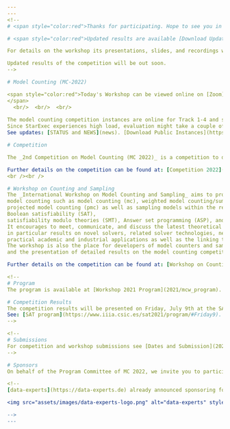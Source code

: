```yaml
---
---
<!--
# <span style="color:red">Thanks for participating. Hope to see you in 2021.</span>

# <span style="color:red">Updated results are available [Download Updated Slides](assets/files/2020/MC2020_awards.pdf).</span>

For details on the workshop its presentations, slides, and recordings we refer to the [Programm](2020/mcw_program).

Updated results of the competition will be out soon.
-->

# Model Counting (MC-2022)

<span style="color:red">Today's Workshop can be viewed online on [Zoom](https://tuwien.zoom.us/j/92674992978?pwd=MlpVbFZEa1NmaDUvZHA1TlZHMGxsZz09)
</span>
  <br/>  <br/>  <br/>
  
The model counting competition instances are online for Track 1-4 and submission is closed. We are currently evaluating StarExec. 
Since StarExec experiences high load, evaluation might take a couple of days longer<br/>
See updates: [STATUS and NEWS](news). [Download Public Instances](https://cloudstore.zih.tu-dresden.de/index.php/s/9AETnoL86ND5W8t) [StarExec System](https://www.starexec.org/starexec/secure/explore/spaces.jsp?id=520765)

# Competition

The _2nd Competition on Model Counting (MC 2022)_ is a competition to deepen the relationship between latest theoretical and practical development on the various model counting problems and their practical applications. It targets the problem of counting the number of models of a Boolean formula. 

Further details on the competition can be found at: [Competition 2022](2022/mc_description)
<br /><br />

# Workshop on Counting and Sampling
The _International Workshop on Model Counting and Sampling_ aims to provide a venue for researchers working on 
model counting such as model counting (mc), weighted model counting/sum of products (wmc), 
projected model counting (pmc) as well as sampling models within the realm but not restricting to 
Boolean satisfiability (SAT),  
satisfiability modulo theories (SMT), Answer set programming (ASP), and constraint programming (CP). 
It encourages to meet, communicate, and discuss the latest theoretical and practical results, 
in particular results on novel solvers, related solver technologies, new theoretical advances, 
practical academic and industrial applications as well as the linking theory and practice. 
The workshop is also the place for developers of model counters and samplers to present their programs 
and the presentation of detailed results on the model counting competition.

Further details on the competition can be found at: [Workshop on Counting and Sampling 2022](2022/mcw_description)

<!--
# Program
The program is available at [Workshop 2021 Program](2021/mcw_program).

# Competition Results
The competition results will be presented on Friday, July 9th at the SAT conference during the Competitive events session (17:40-18:30).<br/>
See: [SAT program](https://www.iiia.csic.es/sat2021/program/#Friday9).
-->

<!--
# Submissions
For competition and workshop submissions see [Dates and Submission](2021/dates).
-->

# Sponsors
On behalf of the Program Committee of MC 2022, we invite you to participate in the sponsoring of metals and travel support for the winners.

<!--
[data-experts](https://data-experts.de) already announced sponsoring for MC 2020.

<img src="assets/images/data-experts-logo.png" alt="data-experts" style="width: 300px;"/>

-->
---
```

